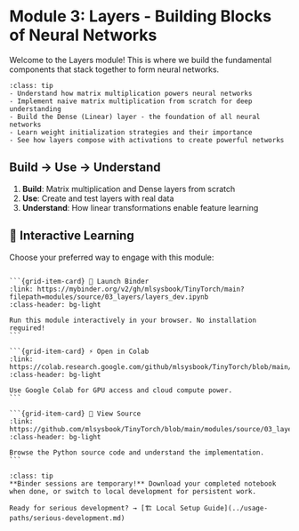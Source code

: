 # Module 3: Layers - Building Blocks of Neural Networks

Welcome to the Layers module! This is where we build the fundamental components that stack together to form neural networks.

```{admonition} 🎯 Learning Goals
:class: tip
- Understand how matrix multiplication powers neural networks
- Implement naive matrix multiplication from scratch for deep understanding
- Build the Dense (Linear) layer - the foundation of all neural networks
- Learn weight initialization strategies and their importance
- See how layers compose with activations to create powerful networks
```


## Build → Use → Understand
1. **Build**: Matrix multiplication and Dense layers from scratch
2. **Use**: Create and test layers with real data
3. **Understand**: How linear transformations enable feature learning
## 🚀 Interactive Learning

Choose your preferred way to engage with this module:

````{grid} 1 2 3 3

```{grid-item-card} 🚀 Launch Binder
:link: https://mybinder.org/v2/gh/mlsysbook/TinyTorch/main?filepath=modules/source/03_layers/layers_dev.ipynb
:class-header: bg-light

Run this module interactively in your browser. No installation required!
```

```{grid-item-card} ⚡ Open in Colab  
:link: https://colab.research.google.com/github/mlsysbook/TinyTorch/blob/main/modules/source/03_layers/layers_dev.ipynb
:class-header: bg-light

Use Google Colab for GPU access and cloud compute power.
```

```{grid-item-card} 📖 View Source
:link: https://github.com/mlsysbook/TinyTorch/blob/main/modules/source/03_layers/layers_dev.py
:class-header: bg-light

Browse the Python source code and understand the implementation.
```

````

```{admonition} 💾 Save Your Progress
:class: tip
**Binder sessions are temporary!** Download your completed notebook when done, or switch to local development for persistent work.

Ready for serious development? → [🏗️ Local Setup Guide](../usage-paths/serious-development.md)
```

